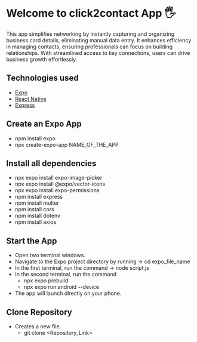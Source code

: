# Welcome to click2contact App 🖐️
This app simplifies networking by instantly capturing and organizing business card details, eliminating manual data entry. It enhances efficiency in managing contacts, ensuring professionals can focus on building relationships. With streamlined access to key connections, users can drive business growth effortlessly.

## Technologies used
   - [Expo](https://docs.expo.dev/)
   - [React Native](https://reactnative.dev/docs/getting-started)
   - [Express](https://expressjs.com/)

## Create an Expo App
   - npm install expo
   - npx create-expo-app NAME_OF_THE_APP

## Install all dependencies
   - npx expo install expo-image-picker
   - npx expo install @expo/vector-icons
   - npx expo install expo-permissions
   - npm install express
   - npm install multer
   - npm install cors
   - npm install dotenv
   - npm install axios

## Start the App
   - Open two terminal windows.
   - Navigate to the Expo project directory by running -> cd expo_file_name
   - In the first terminal, run the command -> node script.js
   - In the second terminal, run the command
       - npx expo prebuild
       - npx expo run:android --device
   - The app will launch directly on your phone.

## Clone Repository
   - Creates a new file.
      - git clone <Repository_Link>
